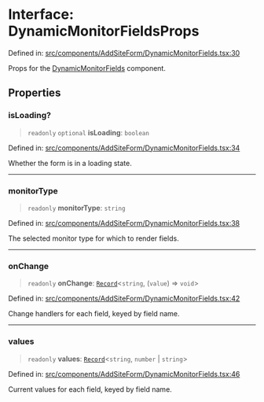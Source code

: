 # Interface: DynamicMonitorFieldsProps

Defined in: [src/components/AddSiteForm/DynamicMonitorFields.tsx:30](https://github.com/Nick2bad4u/Uptime-Watcher/blob/main/src/components/AddSiteForm/DynamicMonitorFields.tsx#L30)

Props for the [DynamicMonitorFields](../functions/DynamicMonitorFields.md) component.

## Properties

### isLoading?

> `readonly` `optional` **isLoading**: `boolean`

Defined in: [src/components/AddSiteForm/DynamicMonitorFields.tsx:34](https://github.com/Nick2bad4u/Uptime-Watcher/blob/main/src/components/AddSiteForm/DynamicMonitorFields.tsx#L34)

Whether the form is in a loading state.

***

### monitorType

> `readonly` **monitorType**: `string`

Defined in: [src/components/AddSiteForm/DynamicMonitorFields.tsx:38](https://github.com/Nick2bad4u/Uptime-Watcher/blob/main/src/components/AddSiteForm/DynamicMonitorFields.tsx#L38)

The selected monitor type for which to render fields.

***

### onChange

> `readonly` **onChange**: [`Record`](https://www.typescriptlang.org/docs/handbook/utility-types.html#recordkeys-type)\<`string`, (`value`) => `void`\>

Defined in: [src/components/AddSiteForm/DynamicMonitorFields.tsx:42](https://github.com/Nick2bad4u/Uptime-Watcher/blob/main/src/components/AddSiteForm/DynamicMonitorFields.tsx#L42)

Change handlers for each field, keyed by field name.

***

### values

> `readonly` **values**: [`Record`](https://www.typescriptlang.org/docs/handbook/utility-types.html#recordkeys-type)\<`string`, `number` \| `string`\>

Defined in: [src/components/AddSiteForm/DynamicMonitorFields.tsx:46](https://github.com/Nick2bad4u/Uptime-Watcher/blob/main/src/components/AddSiteForm/DynamicMonitorFields.tsx#L46)

Current values for each field, keyed by field name.
